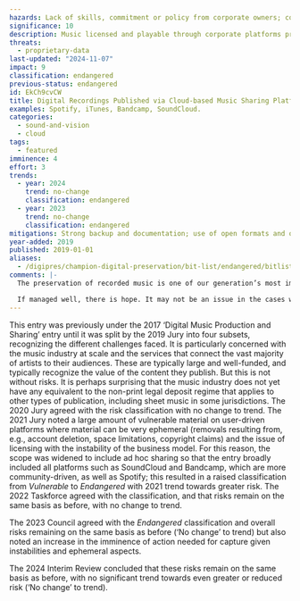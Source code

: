 ```yaml
---
hazards: Lack of skills, commitment or policy from corporate owners; conflating backup with preservation; loss of original multitrack recordings; poor planning and roadmap for corporate infrastructure; slapdash procurement or migration to new systems; mergers and acquisitions; profusion of corporate systems; uncertainty over IPR or the presence of orphaned works; single point of failure; technical protection measures that inhibit preservation actions; encryption.
significance: 10
description: Music licensed and playable through corporate platforms protected by rights management and subscription revenues and presented as compressed single-track recordings.
threats:
  - proprietary-data
last-updated: "2024-11-07"
impact: 9
classification: endangered
previous-status: endangered
id: EkCh9cvCW
title: Digital Recordings Published via Cloud-based Music Sharing Platforms
examples: Spotify, iTunes, Bandcamp, SoundCloud.
categories:
  - sound-and-vision
  - cloud
tags:
  - featured
imminence: 4
effort: 3
trends:
  - year: 2024
    trend: no-change
    classification: endangered
  - year: 2023
    trend: no-change
    classification: endangered
mitigations: Strong backup and documentation; use of open formats and open source software; data management planning for preservation; licensing that enables preservation; corporate preservation capability; resilient to hacking; authenticity and integrity managed; recognition of preservation functions at executive level; technology watch; regular preservation audits; accreditation and participation in the professional preservation community.
year-added: 2019
published: 2019-01-01
aliases:
  - /digipres/champion-digital-preservation/bit-list/endangered/bitlist-published-digital-recordings
comments: |-
  The preservation of recorded music is one of our generation’s most important jobs, but it is unclear where responsibility lies. There are commercial incentives to do so, but also incentives to reduce costs. Whilst public archives are permitted to keep this material in some jurisdictions, they typically do not have the resources to do so. Consequently, there is an expectation that rights holders will maintain their own archival copies but may not do so. National collecting organizations may need to develop a role to address this.

  If managed well, there is hope. It may not be an issue in the cases where the production company would hold original recordings and, if a streaming service lost a track (e.g., Spotify), they would go to the production company and ask for a copy. However, it is an issue for those outside of production companies and platforms such as SoundCloud and Bandcamp, which are more community-driven.
---
```

This entry was previously under the 2017 ‘Digital Music Production and Sharing’ entry until it was split by the 2019 Jury into four subsets, recognizing the different challenges faced. It is particularly concerned with the music industry at scale and the services that connect the vast majority of artists to their audiences. These are typically large and well-funded, and typically recognize the value of the content they publish. But this is not without risks. It is perhaps surprising that the music industry does not yet have any equivalent to the non-print legal deposit regime that applies to other types of publication, including sheet music in some jurisdictions. The 2020 Jury agreed with the risk classification with no change to trend. The 2021 Jury noted a large amount of vulnerable material on user-driven platforms where material can be very ephemeral (removals resulting from, e.g., account deletion, space limitations, copyright claims) and the issue of licensing with the instability of the business model. For this reason, the scope was widened to include ad hoc sharing so that the entry broadly included all platforms such as SoundCloud and Bandcamp, which are more community-driven, as well as Spotify; this resulted in a raised classification from *Vulnerable* to *Endangered* with 2021 trend towards greater risk. The 2022 Taskforce agreed with the classification, and that risks remain on the same basis as before, with no change to trend.

The 2023 Council agreed with the *Endangered* classification and overall risks remaining on the same basis as before (‘No change’ to trend) but also noted an increase in the imminence of action needed for capture given instabilities and ephemeral aspects.

The 2024 Interim Review concluded that these risks remain on the same basis as before, with no significant trend towards even greater or reduced risk (‘No change’ to trend).
